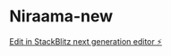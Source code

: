 # Niraama-new

[Edit in StackBlitz next generation editor ⚡️](https://stackblitz.com/~/github.com/Supratip1/Niraama-new)